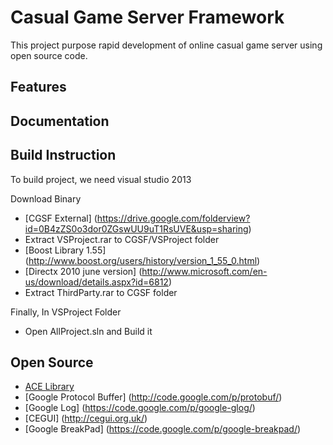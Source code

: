 Casual Game Server Framework 
=============

This project purpose rapid development of online casual game server using open source code. 

Features
-------

Documentation
-------

Build Instruction
-------
To build project, we need visual studio 2013

Download Binary
* [CGSF External] (https://drive.google.com/folderview?id=0B4zZS0o3dor0ZGswUU9uT1RsUVE&usp=sharing)
* Extract VSProject.rar to CGSF/VSProject folder
* [Boost Library 1.55] (http://www.boost.org/users/history/version_1_55_0.html)
* [Directx 2010 june version] (http://www.microsoft.com/en-us/download/details.aspx?id=6812)
* Extract ThirdParty.rar to CGSF folder

Finally, In VSProject Folder
* Open AllProject.sln and Build it

Open Source
-------
* [ACE Library](http://download.dre.vanderbilt.edu/)
* [Google Protocol Buffer] (http://code.google.com/p/protobuf/)
* [Google Log] (https://code.google.com/p/google-glog/)
* [CEGUI] (http://cegui.org.uk/)
* [Google BreakPad] (https://code.google.com/p/google-breakpad/)
